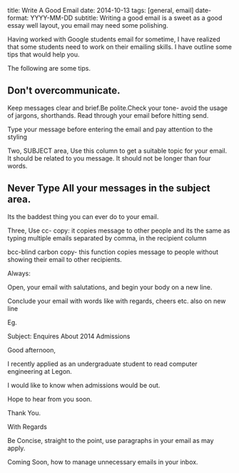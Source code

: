 title: Write A Good Email
date: 2014-10-13
tags: [general, email]
date-format: YYYY-MM-DD
subtitle: Writing a good email is a sweet as a good essay well layout, you email may need some polishing.



Having worked with Google students email for sometime, I have realized that some students need to work on 
their emailing skills. I have outline some tips that would help you.

The following are some tips.

## Don't overcommunicate.

Keep messages clear and brief.Be polite.Check your tone- avoid the usage of jargons, shorthands. Read through your email before hitting send.

Type your message before entering the email and pay attention to the styling

Two, SUBJECT area, Use this column to get a suitable topic for your email. It should be related to you message. It should not be longer than four words.


## Never Type All your messages in the subject area.  

Its the baddest thing you can ever do to your email.

Three, Use cc- copy: it copies message to other people and its the same as typing multiple emails separated by comma, in the recipient column

bcc-blind carbon copy- this function copies message to people without showing their email to other recipients.

Always:

Open,  your email with salutations, and begin your body on a new line.

Conclude your email with words like with regards, cheers etc. also on new line

Eg.

Subject: Enquires About 2014 Admissions

Good afternoon,

I recently applied as an undergraduate student to read computer engineering at Legon.

I would like to know when admissions would be out.

Hope to hear from you soon.

Thank You.

With Regards

Be Concise, straight to the point, use paragraphs in your email as may apply.

Coming Soon, how to manage unnecessary emails in your inbox.